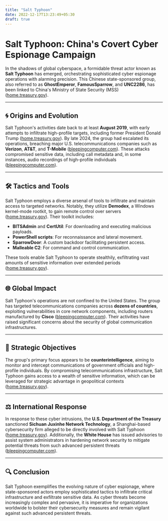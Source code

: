 ```yaml
---
title: "Salt Typhoon"
date: 2022-12-17T13:23:49+05:30
draft: true
---
```

# Salt Typhoon: China's Covert Cyber Espionage Campaign

In the shadows of global cyberspace, a formidable threat actor known as **Salt Typhoon** has emerged, orchestrating sophisticated cyber espionage operations with alarming precision. This Chinese state-sponsored group, also referred to as **GhostEmperor**, **FamousSparrow**, and **UNC2286**, has been linked to China's Ministry of State Security (MSS) ([home.treasury.gov](https://home.treasury.gov/news/press-releases/jy2792?utm_source=chatgpt.com)).

---

## 🌀 Origins and Evolution

Salt Typhoon's activities date back to at least **August 2019**, with early attempts to infiltrate high-profile targets, including former President Donald Trump ([home.treasury.gov](https://home.treasury.gov/news/press-releases/jy2792?utm_source=chatgpt.com)). By late 2024, the group had escalated its operations, breaching major U.S. telecommunications companies such as **Verizon**, **AT&T**, and **T-Mobile** ([bleepingcomputer.com](https://www.bleepingcomputer.com/news/security/white-house-salt-typhoon-hacked-telcos-in-dozens-of-countries/?utm_source=chatgpt.com)). These attacks compromised sensitive data, including call metadata and, in some instances, audio recordings of high-profile individuals ([bleepingcomputer.com](https://www.bleepingcomputer.com/news/security/white-house-salt-typhoon-hacked-telcos-in-dozens-of-countries/?utm_source=chatgpt.com)).

---

## 🛠️ Tactics and Tools

Salt Typhoon employs a diverse arsenal of tools to infiltrate and maintain access to targeted networks. Notably, they utilize **Demodex**, a Windows kernel-mode rootkit, to gain remote control over servers ([home.treasury.gov](https://home.treasury.gov/news/press-releases/jy2792?utm_source=chatgpt.com)). Their toolkit includes:

- **BITSAdmin** and **CertUtil**: For downloading and executing malicious payloads.
- **PowerShell scripts**: For reconnaissance and lateral movement.
- **SparrowDoor**: A custom backdoor facilitating persistent access.
- **Malleable C2**: For command and control communication.

These tools enable Salt Typhoon to operate stealthily, exfiltrating vast amounts of sensitive information over extended periods ([home.treasury.gov](https://home.treasury.gov/news/press-releases/jy2792?utm_source=chatgpt.com)).

---

## 🌐 Global Impact

Salt Typhoon's operations are not confined to the United States. The group has targeted telecommunications companies across **dozens of countries**, exploiting vulnerabilities in core network components, including routers manufactured by **Cisco** ([bleepingcomputer.com](https://www.bleepingcomputer.com/news/security/white-house-salt-typhoon-hacked-telcos-in-dozens-of-countries/?utm_source=chatgpt.com)). Their activities have raised significant concerns about the security of global communication infrastructures.

---

## 🧩 Strategic Objectives

The group's primary focus appears to be **counterintelligence**, aiming to monitor and intercept communications of government officials and high-profile individuals. By compromising telecommunications infrastructure, Salt Typhoon gains access to a wealth of sensitive information, which can be leveraged for strategic advantage in geopolitical contexts ([home.treasury.gov](https://home.treasury.gov/news/press-releases/jy2792?utm_source=chatgpt.com)).

---

## ⚖️ International Response

In response to these cyber intrusions, the **U.S. Department of the Treasury** sanctioned **Sichuan Juxinhe Network Technology**, a Shanghai-based cybersecurity firm alleged to be directly involved with Salt Typhoon ([home.treasury.gov](https://home.treasury.gov/news/press-releases/jy2792?utm_source=chatgpt.com)). Additionally, the **White House** has issued advisories to assist system administrators in hardening network security to mitigate potential threats from such advanced persistent threats ([bleepingcomputer.com](https://www.bleepingcomputer.com/news/security/white-house-salt-typhoon-hacked-telcos-in-dozens-of-countries/?utm_source=chatgpt.com)).

---

## 🔍 Conclusion

Salt Typhoon exemplifies the evolving nature of cyber espionage, where state-sponsored actors employ sophisticated tactics to infiltrate critical infrastructure and exfiltrate sensitive data. As cyber threats become increasingly complex and pervasive, it is imperative for organizations worldwide to bolster their cybersecurity measures and remain vigilant against such advanced persistent threats.